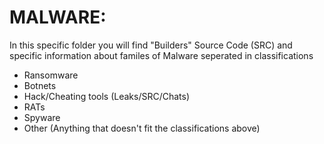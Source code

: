 # MALWARE:

In this specific folder you will find "Builders" Source Code (SRC) and specific information about familes of Malware seperated in classifications


- Ransomware
- Botnets
- Hack/Cheating tools (Leaks/SRC/Chats)
- RATs
- Spyware
- Other (Anything that doesn't fit the classifications above)
